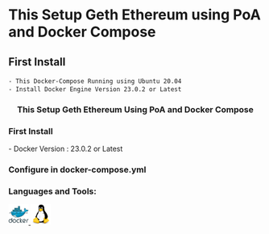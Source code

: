 # This Setup Geth Ethereum using PoA and Docker Compose

## First Install
    - This Docker-Compose Running using Ubuntu 20.04
    - Install Docker Engine Version 23.0.2 or Latest


<h3 align="center">This Setup Geth Ethereum Using PoA and Docker Compose</h3>

<h3 align="left">First Install</h3>
<p align="left">
- Docker Version : 23.0.2 or Latest
</p>
<h3 align="left">Configure in docker-compose.yml</h3>
<p align="left">

</p>

<h3 align="left">Languages and Tools:</h3>
<p align="left"> <a href="https://www.docker.com/" target="_blank" rel="noreferrer"> <img src="https://raw.githubusercontent.com/devicons/devicon/master/icons/docker/docker-original-wordmark.svg" alt="docker" width="40" height="40"/> </a> <a href="https://www.linux.org/" target="_blank" rel="noreferrer"> <img src="https://raw.githubusercontent.com/devicons/devicon/master/icons/linux/linux-original.svg" alt="linux" width="40" height="40"/> </a> </p>
